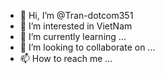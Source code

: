 - 👋 Hi, I’m @Tran-dotcom351
- 👀 I’m interested in VietNam
- 🌱 I’m currently learning ...
- 💞️ I’m looking to collaborate on ...
- 📫 How to reach me ...

<!---
Tran-dotcom351/Tran-dotcom351 is a ✨ special ✨ repository because its `README.md` (this file) appears on your GitHub profile.
You can click the Preview link to take a look at your changes.
--->
